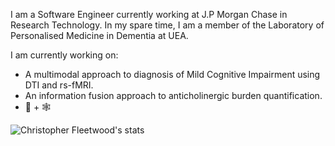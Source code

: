 I am a Software Engineer currently working at J.P Morgan Chase in Research Technology. In my spare time, I am a member of the Laboratory of Personalised Medicine in Dementia at UEA.

I am currently working on:
  - A multimodal approach to diagnosis of Mild Cognitive Impairment using DTI and rs-fMRI.
  - An information fusion approach to anticholinergic burden quantification.
  - 🦀 + 🕸

![Christopher Fleetwood's stats](https://github-readme-stats.vercel.app/api?username=FL33TW00D&show_icons=true&theme=gruvbox)

